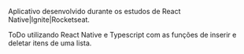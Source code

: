 

Aplicativo desenvolvido durante os estudos de React Native|Ignite|Rocketseat.

ToDo utilizando React Native e Typescript com as funções de inserir e deletar itens de uma lista.
